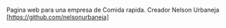 Pagina web para una empresa de Comida rapida.
Creador Nelson Urbaneja [https://github.com/nelsonurbaneja]